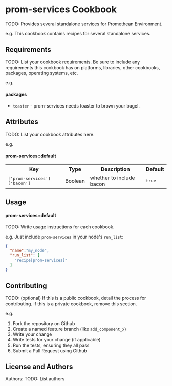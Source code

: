 prom-services Cookbook
======================
TODO: Provides several standalone services for Promethean Environment.

e.g.
This cookbook contains recipes for several standalone services.

Requirements
------------
TODO: List your cookbook requirements. Be sure to include any requirements this cookbook has on platforms, libraries, other cookbooks, packages, operating systems, etc.

e.g.
#### packages
- `toaster` - prom-services needs toaster to brown your bagel.

Attributes
----------
TODO: List your cookbook attributes here.

e.g.
#### prom-services::default
<table>
  <tr>
    <th>Key</th>
    <th>Type</th>
    <th>Description</th>
    <th>Default</th>
  </tr>
  <tr>
    <td><tt>['prom-services']['bacon']</tt></td>
    <td>Boolean</td>
    <td>whether to include bacon</td>
    <td><tt>true</tt></td>
  </tr>
</table>

Usage
-----
#### prom-services::default
TODO: Write usage instructions for each cookbook.

e.g.
Just include `prom-services` in your node's `run_list`:

```json
{
  "name":"my_node",
  "run_list": [
    "recipe[prom-services]"
  ]
}
```

Contributing
------------
TODO: (optional) If this is a public cookbook, detail the process for contributing. If this is a private cookbook, remove this section.

e.g.
1. Fork the repository on Github
2. Create a named feature branch (like `add_component_x`)
3. Write your change
4. Write tests for your change (if applicable)
5. Run the tests, ensuring they all pass
6. Submit a Pull Request using Github

License and Authors
-------------------
Authors: TODO: List authors
